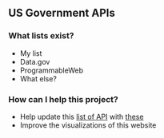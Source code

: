 ## US Government APIs

### What lists exist?  
* My list 
* Data.gov 
* ProgrammableWeb 
* What else?  

### How can I help this project?  
* Help update this [list of API](http://18f.github.io/API-All-the-X/pages/individual_apis) with [these](https://github.com/GSA/slash-developer-pages/issues?q=is%3Aopen+sort%3Acreated-desc)
* Improve the visualizations of this website














